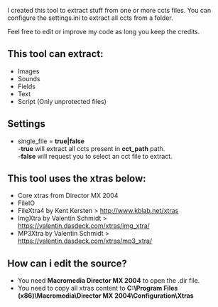 I created this tool to extract stuff from one or more ccts files.
You can configure the settings.ini to extract all ccts from a folder.

Feel free to edit or improve my code as long you keep the credits.

## This tool can extract:
* Images
* Sounds
* Fields
* Text
* Script (Only unprotected files)

## Settings
* single_file = **true|false**<br>
  -**true** will extract all ccts present in **cct_path** path.<br>
  -**false** will request you to select an cct file to extract.<br>

## This tool uses the xtras below:
* Core xtras from Director MX 2004
* FileIO
* FileXtra4 by Kent Kersten > http://www.kblab.net/xtras
* ImgXtra by Valentin Schmidt > https://valentin.dasdeck.com/xtras/img_xtra/
* MP3Xtra by Valentin Schmidt > https://valentin.dasdeck.com/xtras/mp3_xtra/

## How can i edit the source?
* You need **Macromedia Director MX 2004** to open the .dir file.
* You need to copy all xtras content to **C:\Program Files (x86)\Macromedia\Director MX 2004\Configuration\Xtras**
